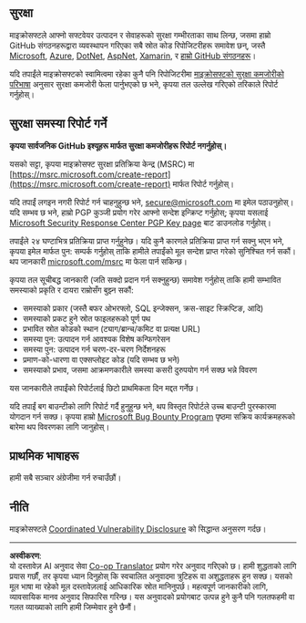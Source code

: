 <!--
CO_OP_TRANSLATOR_METADATA:
{
  "original_hash": "5e1b8da31aae9cca3d53ad243fa3365a",
  "translation_date": "2025-08-29T16:33:03+00:00",
  "source_file": "SECURITY.md",
  "language_code": "ne"
}
-->
## सुरक्षा

माइक्रोसफ्टले आफ्नो सफ्टवेयर उत्पादन र सेवाहरूको सुरक्षा गम्भीरताका साथ लिन्छ, जसमा हाम्रो GitHub संगठनहरूद्वारा व्यवस्थापन गरिएका सबै स्रोत कोड रिपोजिटरीहरू समावेश छन्, जस्तै [Microsoft](https://github.com/Microsoft), [Azure](https://github.com/Azure), [DotNet](https://github.com/dotnet), [AspNet](https://github.com/aspnet), [Xamarin](https://github.com/xamarin), र [हाम्रो GitHub संगठनहरू](https://opensource.microsoft.com/)।

यदि तपाईंले माइक्रोसफ्टको स्वामित्वमा रहेका कुनै पनि रिपोजिटरीमा [माइक्रोसफ्टको सुरक्षा कमजोरीको परिभाषा](https://docs.microsoft.com/previous-versions/tn-archive/cc751383(v=technet.10)?WT.mc_id=academic-77952-leestott) अनुसार सुरक्षा कमजोरी फेला पार्नुभएको छ भने, कृपया तल उल्लेख गरिएको तरिकाले रिपोर्ट गर्नुहोस्।

## सुरक्षा समस्या रिपोर्ट गर्ने

**कृपया सार्वजनिक GitHub इश्यूहरू मार्फत सुरक्षा कमजोरीहरू रिपोर्ट नगर्नुहोस्।**

यसको सट्टा, कृपया माइक्रोसफ्ट सुरक्षा प्रतिक्रिया केन्द्र (MSRC) मा [https://msrc.microsoft.com/create-report](https://msrc.microsoft.com/create-report) मार्फत रिपोर्ट गर्नुहोस्।

यदि तपाईं लगइन नगरी रिपोर्ट गर्न चाहनुहुन्छ भने, [secure@microsoft.com](mailto:secure@microsoft.com) मा इमेल पठाउनुहोस्। यदि सम्भव छ भने, हाम्रो PGP कुञ्जी प्रयोग गरेर आफ्नो सन्देश इन्क्रिप्ट गर्नुहोस्; कृपया यसलाई [Microsoft Security Response Center PGP Key page](https://www.microsoft.com/en-us/msrc/pgp-key-msrc) बाट डाउनलोड गर्नुहोस्।

तपाईंले २४ घण्टाभित्र प्रतिक्रिया प्राप्त गर्नुहुनेछ। यदि कुनै कारणले प्रतिक्रिया प्राप्त गर्न सक्नु भएन भने, कृपया इमेल मार्फत पुन: सम्पर्क गर्नुहोस् ताकि हामीले तपाईंको मूल सन्देश प्राप्त गरेको सुनिश्चित गर्न सकौं। थप जानकारी [microsoft.com/msrc](https://www.microsoft.com/msrc) मा फेला पार्न सकिन्छ।

कृपया तल सूचीबद्ध जानकारी (जति सक्दो प्रदान गर्न सक्नुहुन्छ) समावेश गर्नुहोस् ताकि हामी सम्भावित समस्याको प्रकृति र दायरा राम्रोसँग बुझ्न सकौं:

  * समस्याको प्रकार (जस्तै बफर ओभरफ्लो, SQL इन्जेक्सन, क्रस-साइट स्क्रिप्टिङ, आदि)
  * समस्याको प्रकट हुने स्रोत फाइलहरूको पूर्ण पथ
  * प्रभावित स्रोत कोडको स्थान (ट्याग/ब्रान्च/कमिट वा प्रत्यक्ष URL)
  * समस्या पुन: उत्पादन गर्न आवश्यक विशेष कन्फिगरेसन
  * समस्या पुन: उत्पादन गर्न चरण-दर-चरण निर्देशनहरू
  * प्रमाण-को-धारणा वा एक्सप्लोइट कोड (यदि सम्भव छ भने)
  * समस्याको प्रभाव, जसमा आक्रमणकारीले समस्या कसरी दुरुपयोग गर्न सक्छ भन्ने विवरण

यस जानकारीले तपाईंको रिपोर्टलाई छिटो प्राथमिकता दिन मद्दत गर्नेछ।

यदि तपाईं बग बाउन्टीको लागि रिपोर्ट गर्दै हुनुहुन्छ भने, थप विस्तृत रिपोर्टले उच्च बाउन्टी पुरस्कारमा योगदान गर्न सक्छ। कृपया हाम्रो [Microsoft Bug Bounty Program](https://microsoft.com/msrc/bounty) पृष्ठमा सक्रिय कार्यक्रमहरूको बारेमा थप विवरणका लागि जानुहोस्।

## प्राथमिक भाषाहरू

हामी सबै सञ्चार अंग्रेजीमा गर्न रुचाउँछौं।

## नीति

माइक्रोसफ्टले [Coordinated Vulnerability Disclosure](https://www.microsoft.com/en-us/msrc/cvd) को सिद्धान्त अनुसरण गर्दछ।

---

**अस्वीकरण**:  
यो दस्तावेज़ AI अनुवाद सेवा [Co-op Translator](https://github.com/Azure/co-op-translator) प्रयोग गरेर अनुवाद गरिएको छ। हामी शुद्धताको लागि प्रयास गर्छौं, तर कृपया ध्यान दिनुहोस् कि स्वचालित अनुवादमा त्रुटिहरू वा अशुद्धताहरू हुन सक्छ। यसको मूल भाषा मा रहेको मूल दस्तावेज़लाई आधिकारिक स्रोत मानिनुपर्छ। महत्वपूर्ण जानकारीको लागि, व्यावसायिक मानव अनुवाद सिफारिस गरिन्छ। यस अनुवादको प्रयोगबाट उत्पन्न हुने कुनै पनि गलतफहमी वा गलत व्याख्याको लागि हामी जिम्मेवार हुने छैनौं।